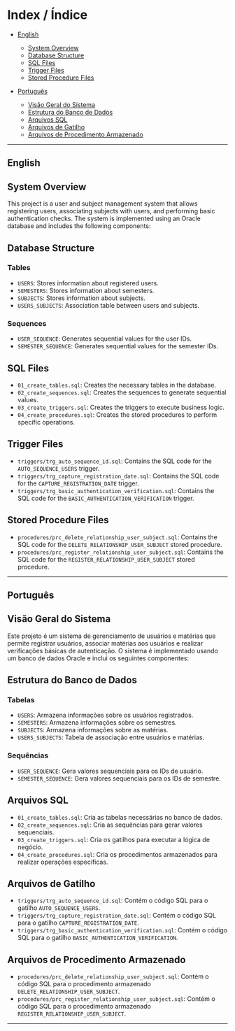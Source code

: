 # Index / Índice

- [English](#english)
  - [System Overview](#system-overview)
  - [Database Structure](#database-structure)
  - [SQL Files](#sql-files)
  - [Trigger Files](#trigger-files)
  - [Stored Procedure Files](#stored-procedure-files)

- [Português](#português)
  - [Visão Geral do Sistema](#visão-geral-do-sistema)
  - [Estrutura do Banco de Dados](#estrutura-do-banco-de-dados)
  - [Arquivos SQL](#arquivos-sql)
  - [Arquivos de Gatilho](#arquivos-de-gatilho)
  - [Arquivos de Procedimento Armazenado](#arquivos-de-procedimento-armazenado)

---

## English

<a name="english"></a>

## System Overview

This project is a user and subject management system that allows registering users, associating subjects with users, and performing basic authentication checks. The system is implemented using an Oracle database and includes the following components:

## Database Structure

### Tables

- `USERS`: Stores information about registered users.
- `SEMESTERS`: Stores information about semesters.
- `SUBJECTS`: Stores information about subjects.
- `USERS_SUBJECTS`: Association table between users and subjects.

### Sequences

- `USER_SEQUENCE`: Generates sequential values for the user IDs.
- `SEMESTER_SEQUENCE`: Generates sequential values for the semester IDs.

## SQL Files

- `01_create_tables.sql`: Creates the necessary tables in the database.
- `02_create_sequences.sql`: Creates the sequences to generate sequential values.
- `03_create_triggers.sql`: Creates the triggers to execute business logic.
- `04_create_procedures.sql`: Creates the stored procedures to perform specific operations.

## Trigger Files

- `triggers/trg_auto_sequence_id.sql`: Contains the SQL code for the `AUTO_SEQUENCE_USERS` trigger.
- `triggers/trg_capture_registration_date.sql`: Contains the SQL code for the `CAPTURE_REGISTRATION_DATE` trigger.
- `triggers/trg_basic_authentication_verification.sql`: Contains the SQL code for the `BASIC_AUTHENTICATION_VERIFICATION` trigger.

## Stored Procedure Files

- `procedures/prc_delete_relationship_user_subject.sql`: Contains the SQL code for the `DELETE_RELATIONSHIP_USER_SUBJECT` stored procedure.
- `procedures/prc_register_relationship_user_subject.sql`: Contains the SQL code for the `REGISTER_RELATIONSHIP_USER_SUBJECT` stored procedure.

---

## Português

<a name="português"></a>

## Visão Geral do Sistema

Este projeto é um sistema de gerenciamento de usuários e matérias que permite registrar usuários, associar matérias aos usuários e realizar verificações básicas de autenticação. O sistema é implementado usando um banco de dados Oracle e inclui os seguintes componentes:

## Estrutura do Banco de Dados

### Tabelas

- `USERS`: Armazena informações sobre os usuários registrados.
- `SEMESTERS`: Armazena informações sobre os semestres.
- `SUBJECTS`: Armazena informações sobre as matérias.
- `USERS_SUBJECTS`: Tabela de associação entre usuários e matérias.

### Sequências

- `USER_SEQUENCE`: Gera valores sequenciais para os IDs de usuário.
- `SEMESTER_SEQUENCE`: Gera valores sequenciais para os IDs de semestre.

## Arquivos SQL

- `01_create_tables.sql`: Cria as tabelas necessárias no banco de dados.
- `02_create_sequences.sql`: Cria as sequências para gerar valores sequenciais.
- `03_create_triggers.sql`: Cria os gatilhos para executar a lógica de negócio.
- `04_create_procedures.sql`: Cria os procedimentos armazenados para realizar operações específicas.

## Arquivos de Gatilho

- `triggers/trg_auto_sequence_id.sql`: Contém o código SQL para o gatilho `AUTO_SEQUENCE_USERS`.
- `triggers/trg_capture_registration_date.sql`: Contém o código SQL para o gatilho `CAPTURE_REGISTRATION_DATE`.
- `triggers/trg_basic_authentication_verification.sql`: Contém o código SQL para o gatilho `BASIC_AUTHENTICATION_VERIFICATION`.

## Arquivos de Procedimento Armazenado

- `procedures/prc_delete_relationship_user_subject.sql`: Contém o código SQL para o procedimento armazenado `DELETE_RELATIONSHIP_USER_SUBJECT`.
- `procedures/prc_register_relationship_user_subject.sql`: Contém o código SQL para o procedimento armazenado `REGISTER_RELATIONSHIP_USER_SUBJECT`.

---

